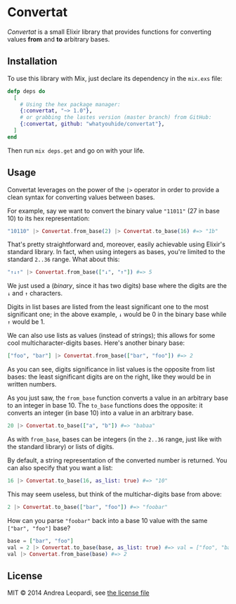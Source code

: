 # Convertat

*Convertat* is a small Elixir library that provides functions for converting
values **from** and **to** arbitrary bases.


## Installation

To use this library with Mix, just declare its dependency in the `mix.exs` file:

``` elixir
defp deps do
  [
    # Using the hex package manager:
    {:convertat, "~> 1.0"},
    # or grabbing the lastes version (master branch) from GitHub:
    {:convertat, github: "whatyouhide/convertat"},
  ]
end
```

Then run `mix deps.get` and go on with your life.


## Usage

Convertat leverages on the power of the `|>` operator in order to provide a
clean syntax for converting values between bases.

For example, say we want to convert the binary value `"11011"` (27 in base 10)
to its hex representation:

``` elixir
"10110" |> Convertat.from_base(2) |> Convertat.to_base(16) #=> "1b"
```

That's pretty straightforward and, moreover, easily achievable using Elixir's
standard library. In fact, when using integers as bases, you're limited to the
standard `2..36` range. What about this:

``` elixir
"↑↓↑" |> Convertat.from_base(["↓", "↑"]) #=> 5
```

We just used a (*binary*, since it has two digits) base where the digits are the
`↓` and `↑` characters.

Digits in list bases are listed from the least significant one to the most
significant one; in the above example, `↓` would be 0 in the binary base while
`↑` would be 1.

We can also use lists as values (instead of strings); this allows for some cool
multicharacter-digits bases. Here's another binary base:

``` elixir
["foo", "bar"] |> Convertat.from_base(["bar", "foo"]) #=> 2
```

As you can see, digits significance in list values is the opposite from list
bases: the least significant digits are on the right, like they would be in
written numbers.

As you just saw, the `from_base` function converts a value in an arbitrary base
to an integer in base 10. The `to_base` functions does the opposite: it converts
an integer (in base 10) into a value in an arbitrary base.

``` elixir
20 |> Convertat.to_base(["a", "b"]) #=> "babaa"
```

As with `from_base`, bases can be integers (in the `2..36` range, just like with
the standard library) or lists of digits.

By default, a string representation of the converted number is returned. You
can also specify that you want a list:

``` elixir
16 |> Convertat.to_base(16, as_list: true) #=> "10"
```

This may seem useless, but think of the multichar-digits base from above:

``` elixir
2 |> Convertat.to_base(["bar", "foo"]) #=> "foobar"
```

How can you parse `"foobar"` back into a base 10 value with the same `["bar",
"foo"]` base?

``` elixir
base = ["bar", "foo"]
val = 2 |> Convertat.to_base(base, as_list: true) #=> val = ["foo", "bar"]
val |> Convertat.from_base(base) #=> 2
```


## License

MIT &copy; 2014 Andrea Leopardi, see [the license file](LICENSE.txt)
